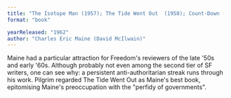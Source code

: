 ```yaml
---
title: "The Isotope Man (1957); The Tide Went Out  (1958); Count-Down (1959); Subterfuge (1959); The Darkest of Nights"
format: "book"

yearReleased: "1962"
author: "Charles Eric Maine (David McIlwain)"
---
```

Maine had a particular attraction for Freedom's reviewers of the late '50s and early '60s. Although probably not even among the second tier of SF writers, one can see why: a persistent anti-authoritarian streak runs through his work.  Pilgrim regarded The Tide Went Out as Maine's best book, epitomising  Maine's preoccupation with the "perfidy of governments".
